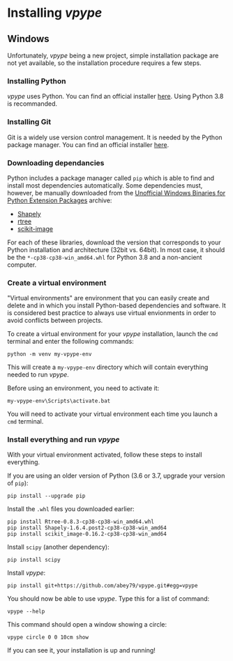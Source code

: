 # Installing _vpype_

## Windows

Unfortunately, _vpype_ being a new project, simple installation package are not yet available, so the installation procedure
requires a few steps.

### Installing Python

_vpype_ uses Python. You can find an official installer [here](https://www.python.org/downloads/windows/). Using Python 3.8
is recommanded.

### Installing Git

Git is a widely use version control management. It is needed by the Python package manager. You can find an official
installer [here](https://git-scm.com/download/win).

### Downloading dependancies

Python includes a package manager called `pip` which is able to find and install most dependencies automatically. Some
dependencies must, however, be manually downloaded from the
[Unofficial Windows Binaries for Python Extension Packages](https://www.lfd.uci.edu/~gohlke/pythonlibs/) archive:

- [Shapely](https://www.lfd.uci.edu/~gohlke/pythonlibs/#shapely)
- [rtree](https://www.lfd.uci.edu/~gohlke/pythonlibs/#rtree)
- [scikit-image](https://www.lfd.uci.edu/~gohlke/pythonlibs/#scikit-image)

For each of these libraries, download the version that corresponds to your Python installation and architecture
(32bit vs. 64bit). In most case, it should be the `*‑cp38‑cp38‑win_amd64.whl` for Python 3.8 and a non-ancient computer.

### Create a virtual environment

"Virtual environments" are environment that you can easily create and delete and in which you install Python-based 
dependencies and software.
It is considered best practice to always use virtual envionments in order to avoid conflicts between projects.

To create a virtual environment for your _vpype_ installation, launch the `cmd` terminal and enter the following commands:

```
python -m venv my-vpype-env
```

This will create a `my-vpype-env` directory which will contain everything needed to run _vpype_.

Before using an environment, you need to activate it:

```
my-vpype-env\Scripts\activate.bat
```

You will need to activate your virtual environment each time you launch a `cmd` terminal.

### Install everything and run _vpype_

With your virtual environment activated, follow these steps to install everything.

If you are using an older version of Python (3.6 or 3.7, upgrade your version of `pip`):

```
pip install --upgrade pip
```

Install the `.whl` files you downloaded earlier:

```
pip install Rtree-0.8.3-cp38-cp38-win_amd64.whl
pip install Shapely-1.6.4.post2-cp38-cp38-win_amd64
pip install scikit_image-0.16.2-cp38-cp38-win_amd64
```

Install `scipy` (another dependency):

```
pip install scipy
```

Install _vpype_:

```
pip install git+https://github.com/abey79/vpype.git#egg=vpype
```

You should now be able to use _vpype_. Type this for a list of command:

```
vpype --help
```

This command should open a window showing a circle:


```
vpype circle 0 0 10cm show
```

If you can see it, your installation is up and running!
